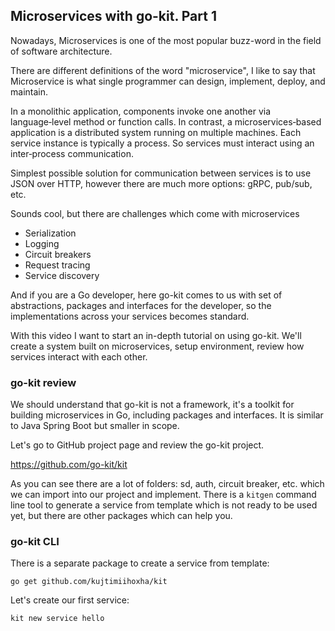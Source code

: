 ## Microservices with go-kit. Part 1

Nowadays, Microservices is one of the most popular buzz-word in the field of software architecture.

There are different definitions of the word "microservice", I like to say that Microservice is what  single programmer can design, implement, deploy, and maintain.

In a monolithic application, components invoke one another via language‑level method or function calls. In contrast, a microservices‑based application is a distributed system running on multiple machines. Each service instance is typically a process. So services must interact using an inter‑process communication.

Simplest possible solution for communication between services is to use JSON over HTTP, however there are much more options: gRPC, pub/sub, etc.

Sounds cool, but there are challenges which come with microservices

 - Serialization
 - Logging
 - Circuit breakers
 - Request tracing
 - Service discovery

And if you are a Go developer, here go-kit comes to us with set of abstractions, packages and interfaces for the developer, so the implementations across your services becomes standard. 

With this video I want to start an in-depth tutorial on using go-kit. We'll create a system built on microservices, setup environment, review how services interact with each other.

### go-kit review

We should understand that go-kit is not a framework, it's a toolkit for building microservices in Go, including packages and interfaces. It is similar to Java Spring Boot but smaller in scope.

Let's go to GitHub project page and review the go-kit project.

https://github.com/go-kit/kit

As you can see there are a lot of folders: sd, auth, circuit breaker, etc. which we can import into our project and implement. There is a `kitgen` command line tool to generate a service from template which is not ready to be used yet, but there are other packages which can help you.

### go-kit CLI

There is a separate package to create a service from template:

```
go get github.com/kujtimiihoxha/kit
```

Let's create our first service:

```
kit new service hello
```